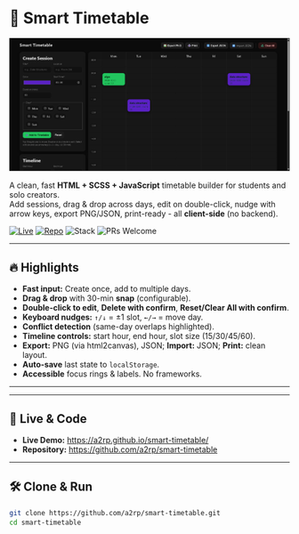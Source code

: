 # 📅 Smart Timetable

![alt text](<Screenshot 2025-09-23 165724.png>)

A clean, fast **HTML + SCSS + JavaScript** timetable builder for students and solo creators.  
Add sessions, drag & drop across days, edit on double-click, nudge with arrow keys, export PNG/JSON, print-ready - all **client-side** (no backend).

[![Live](https://img.shields.io/badge/Live-GitHub%20Pages-2ea44f?logo=github)](https://a2rp.github.io/smart-timetable/)
[![Repo](https://img.shields.io/badge/Code-Repository-1f6feb?logo=github)](https://github.com/a2rp/smart-timetable)
![Stack](https://img.shields.io/badge/Stack-HTML%20%2B%20SCSS%20%2B%20JavaScript-0b7)
![PRs Welcome](https://img.shields.io/badge/PRs-welcome-brightgreen)

---

## 🔥 Highlights

-   **Fast input:** Create once, add to multiple days.
-   **Drag & drop** with 30-min **snap** (configurable).
-   **Double-click to edit**, **Delete with confirm**, **Reset/Clear All with confirm**.
-   **Keyboard nudges:** `↑/↓` = ±1 slot, `←/→` = move day.
-   **Conflict detection** (same-day overlaps highlighted).
-   **Timeline controls:** start hour, end hour, slot size (15/30/45/60).
-   **Export:** PNG (via html2canvas), JSON; **Import:** JSON; **Print:** clean layout.
-   **Auto-save** last state to `localStorage`.
-   **Accessible** focus rings & labels. No frameworks.

---

---

## 🚀 Live & Code

-   **Live Demo:** https://a2rp.github.io/smart-timetable/
-   **Repository:** https://github.com/a2rp/smart-timetable

---

## 🛠️ Clone & Run

```bash
git clone https://github.com/a2rp/smart-timetable.git
cd smart-timetable
```
